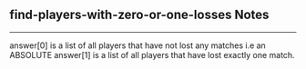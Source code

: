 <h2>find-players-with-zero-or-one-losses Notes</h2><hr>answer[0] is a list of all players that have not lost any matches i.e an ABSOLUTE 
answer[1] is a list of all players that have lost exactly one match.